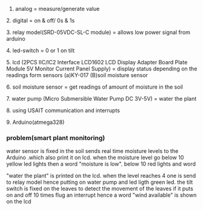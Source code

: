 1. analog = measure/generate value

2\. digital = on \& off/ 0s \& 1s

3\. relay model(SRD-05VDC-SL-C module) = allows low power signal from arduino

4\. led-switch = 0 or 1 on tilt

5\. lcd (2PCS IIC/IC2 Interface LCD1602 LCD Display Adapter Board Plate Module    5V Monitor Current Panel Supply) = display status depending on the readings form sensors (a)KY-017 (B)soil moisture sensor

6\. soil moisture sensor = get readings of amount of moisture in the soil

7\. water pump (Micro Submersible Water Pump DC 3V-5V) = water the plant

8\. using USAIT communication and interrupts

9\. Arduino(atmega328)





### problem(smart plant monitoring)

water sensor is fixed in the soil sends real time moisture levels to the Arduino .which also print it on lcd. when the moisture level go below 10 yellow led lights then a word "moisture is low". below 10 red lights and word

"water the plant" is printed on the lcd. when the level reaches 4 one is send to relay model hence putting on water pump and led ligth green led. the tilt switch is fixed on the leaves to detect the movement of the leaves if it puts on and off 10 times flug an interrupt hence a word "wind available" is shown on the lcd

